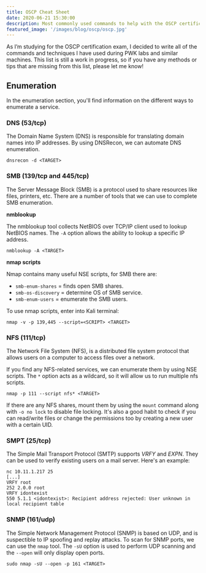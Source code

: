 ```yaml
---
title: OSCP Cheat Sheet
date: 2020-06-21 15:30:00
description: Most commonly used commands to help with the OSCP certification.
featured_image: '/images/blog/oscp/oscp.jpg'
---
```


As I’m studying for the OSCP certification exam, I decided to write all of the commands and techniques I have used during PWK labs and similar machines. This list is still a work in progress, so if you have any methods or tips that are missing from this list, please let me know!

## Enumeration

In the enumeration section, you'll find information on the different ways to enumerate a service. 

### DNS (53/tcp)

The Domain Name System (DNS) is responsible for translating domain names into IP addresses. By using DNSRecon, we can automate DNS enumeration.

	dnsrecon -d <TARGET>

### SMB (139/tcp and 445/tcp)

The Server Message Block (SMB) is a protocol used to share resources like files, printers, etc. There are a number of tools that we can use to complete SMB enumeration.

**nmblookup**

The nmblookup tool collects NetBIOS over TCP/IP client used to lookup NetBIOS names. The `-A` option allows the ability to lookup a specific IP address.

	nmblookup -A <TARGET>

**nmap scripts**

Nmap contains many useful NSE scripts, for SMB there are: 
* `smb-enum-shares` = finds open SMB shares.
* `smb-os-discovery` = determine OS of SMB service.
* `smb-enum-users` = enumerate the SMB users.

To use nmap scripts, enter into Kali terminal:

	nmap -v -p 139,445 --script=<SCRIPT> <TARGET>

### NFS (111/tcp)

The Network File System (NFS), is a distributed file system protocol that allows users on a computer to access files over a network. 

If you find any NFS-related services, we can enumerate them by using NSE scripts. The `*` option acts as a wildcard, so it will allow us to run multiple nfs scripts. 

	nmap -p 111 --script nfs* <TARGET>

If there are any NFS shares, mount them by using the `mount` command along with `-o no lock` to disable file locking. It's also a good habit to check if you can read/write files or change the permissions too by creating a new user with a certain UID.

### SMPT (25/tcp)

The Simple Mail Transport Protocol (SMTP) supports *VRFY* and *EXPN*. They can be used to verify existing users on a mail server. Here's an example: 

	nc 10.11.1.217 25
	[...]
	VRFY root
	252 2.0.0 root
	VRFY idontexist
	550 5.1.1 <idontexist>: Recipient address rejected: User unknown in local recipient table

### SNMP (161/udp)

The Simple Network Management Protocol (SNMP) is based on UDP, and is suspectible to IP spoofing and replay attacks. To scan for SNMP ports, we can use the `nmap` tool. The `-sU` option is used to perform UDP scanning and the `--open` will only display open ports.

	sudo nmap -sU --open -p 161 <TARGET> 

